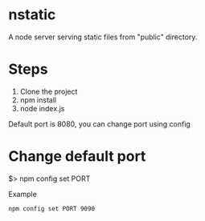 # nstatic
A node server serving static files from "public" directory.

# Steps
1. Clone the project
2. npm install
3. node index.js <path to directory which you want to serve over HTTP>

Default port is 8080, you can change port using config

# Change default port
$> npm config set PORT <port to use>

Example
```
npm config set PORT 9090
